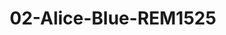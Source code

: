---
title: 02-Alice-Blue-REM1525
image: /v1543919832/viterbo/02-Alice-Blue-REM1525.jpg
brand: rembo-styling
layout: vestito
---